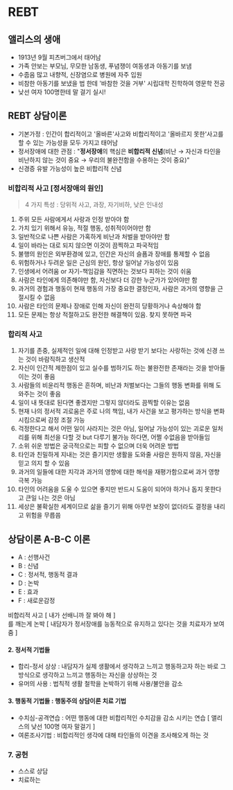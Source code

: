 # REBT
## 앨리스의 생애
- 1913년 9월 피츠버그에서 태어남
- 가족 안보는 부모님, 무모한 남동생, 푸념쟁이 여동생과 아동기를 보냄
- 수줍음 많고 내향적, 신장염으로 병원에 자주 입원
- 비참한 아동기를 보냈을 법 한데 '바참한 것을 거부' 시립대학 진학하여 영문학 전공
- 낮선 여자 100명한테 말 걸기 실시!

## REBT 상담이론
- 기본가정 : 인간이 합리적이고 '올바른'사고와 비합리적이고 '올바르지 못한'사고를 할 수 있는 가능성을 모두 가지고 태어남
- 정서장애에 대한 관점 : "**정서장애**의 핵심은 **비합리적 신념**(비난 &rarr; 자신과 타인을 비난하지 않는 것이 중요 &rarr; 우리의 불완전함을 수용하는 것이 중요)"
- 신경증 유발 가능성이 높은 비합리적 신념

### 비합리적 사고 \[정서장애의 원인\]
> 4 가지 특성 : 당위적 사고, 과장, 자기비하, 낮은 인내성

1. 주위 모든 사람에게서 사랑과 인정 받아야 함
2. 가치 있기 위해서 유능, 적절 행동, 성취적이어야만 함
3. 일반적으로 나쁜 사람은 가혹하게 비난과 처벌을 받아야만 함
4. 일이 바라는 대로 되지 않으면 이것이 끔찍하고 파국적임
5. 불행의 원인은 외부환경에 있고, 인간은 자신의 슬픔과 장애를 통제할 수 없음
6. 위험하거나 두려운 일은 근심의 원인, 항상 일어날 가능성이 있음
7. 인생에서 어려움 or 자기-책임감을 직면하는 것보다 피하는 것이 쉬움
8. 사람은 타인에게 의존해야만 함, 자신보다 더 강한 누군가가 있어야만 함
9. 과거의 경험과 행동이 현재 행동의 가장 중요한 결정인자, 사람은 과거의 영향을 근절시킬 수 없음
10. 사람은 타인의 문제나 장애로 인해 자신이 완전히 당황하거나 속상해야 함
11. 모든 문제는 항상 적절하고도 완전한 해결책이 있음. 찾지 못하면 파국

### 합리적 사고
1. 자기를 존중, 실제적인 일에 대해 인정받고 사랑 받기 보다는 사랑하는 것에 신경 쓰는 것이 바람직하고 생산적
2. 자신이 인간적 제한점이 있고 실수를 범하기도 하는 불완전한 존재라는 것을 받아들이는 것이 좋음
3. 사람들의 비윤리적 행동은 흔하며, 비난과 처벌보다는 그들의 행동 변화를 위해 도와주는 것이 좋음
4. 일이 내 뜻대로 된다면 좋겠지만 그렇지 않더라도 끔찍할 이유는 없음
5. 현재 나의 정서적 괴로움은 주로 나의 책임, 내가 사건을 보고 평가하는 방식을 변화시킴으로써 감정 조절 가능
6. 걱정한다고 해서 어떤 일이 사라지는 것은 아님, 일어날 가능성이 있는 괴로운 일처리를 위해 최선을 다할 것 but 다루기 불가능 하다면, 어쩔 수없음을 받아들임
7. 소위 쉬운 방법은 궁극적으로는 피할 수 없으며 더욱 어려운 방법
8. 타인과 친밀하게 지내는 것은 즐기지만 생활을 도와줄 사람은 원하지 않음, 자신을 믿고 의지 할 수 있음
9. 과거의 일들에 대한 지각과 과거의 영향에 대한 해석을 재평가함으로써 과거 영향 극복 가능
10. 타인의 어려움을 도울 수 있으면 좋지만 반드시 도움이 되어야 하거나 돕지 못한다고 큰일 나는 것은 아님
11. 세상은 불확실한 세계이므로 삶을 즐기기 위해 아무런 보장이 없더라도 결정을 내리고 위험을 무릅씀

## 상담이론 A-B-C 이론
- A : 선행사건
- B : 신념
- C : 정서적, 행동적 결과
- D : 논박
- E : 효과
- F : 새로운감정

비합리적 사고 [ 내가 선배니까 잘 봐야 해 ]  
를 깨는게 논박 [ 내담자가 정서장애를 능동적으로 유지하고 있다는 것을 치료자가 보여줌 ]  

#### 2. 정서적 기법들
- 합리-정서 상상 : 내담자가 실제 생활에서 생각하고 느끼고 행동하고자 하는 바로 그 방식으로 생각하고 느끼고 행동하는 자신을 상상하는 것
- 유머의 사용 : 법칙적 생활 철학을 논박하기 위해 사용/불안을 감소

#### 3. 행동적 기법들 : 행동주의 상담이론 치료 기법
- 수치심\-공격연습 : 어떤 행동에 대한 비합리적인 수치감을 감소 시키는 연습 \[ 앨리스의 낮선 100명 여자 말걸기 \]
- 여론조사기법 : 비합리적인 생각에 대해 타인들의 이견을 조사해오게 하는 것

### 7. 공헌
- 스스로 상담
- 치료하는